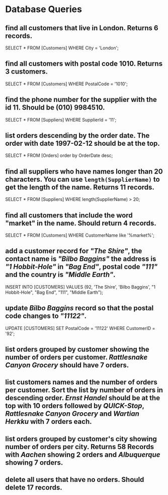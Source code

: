 # Database Queries

## find all customers that live in London. Returns 6 records.

SELECT * FROM [Customers] WHERE City = 'London';

## find all customers with postal code 1010. Returns 3 customers.

SELECT * FROM [Customers] WHERE PostalCode = '1010';

## find the phone number for the supplier with the id 11. Should be (010) 9984510.

SELECT * FROM [Suppliers] WHERE SupplierId = '11';

## list orders descending by the order date. The order with date 1997-02-12 should be at the top.

SELECT * FROM [Orders] order by OrderDate desc;

## find all suppliers who have names longer than 20 characters. You can use `length(SupplierName)` to get the length of the name. Returns 11 records.

SELECT * FROM [Suppliers] WHERE length(SupplierName) > 20;

## find all customers that include the word "market" in the name. Should return 4 records.

SELECT * FROM [Customers] WHERE CustomerName like '%market%';

## add a customer record for _"The Shire"_, the contact name is _"Bilbo Baggins"_ the address is _"1 Hobbit-Hole"_ in _"Bag End"_, postal code _"111"_ and the country is _"Middle Earth"_.

INSERT INTO [CUSTOMERS]
VALUES (92, 'The Shire', 'Bilbo Baggins', "1 Hobbit-Hole", "Bag End", "111", "Middle Earth");

## update _Bilbo Baggins_ record so that the postal code changes to _"11122"_.

UPDATE [CUSTOMERS]
SET PostalCode = '11122'
WHERE CustomerID = '92';

## list orders grouped by customer showing the number of orders per customer. _Rattlesnake Canyon Grocery_ should have 7 orders.



## list customers names and the number of orders per customer. Sort the list by number of orders in descending order. _Ernst Handel_ should be at the top with 10 orders followed by _QUICK-Stop_, _Rattlesnake Canyon Grocery_ and _Wartian Herkku_ with 7 orders each.

## list orders grouped by customer's city showing number of orders per city. Returns 58 Records with _Aachen_ showing 2 orders and _Albuquerque_ showing 7 orders.

## delete all users that have no orders. Should delete 17 records.
